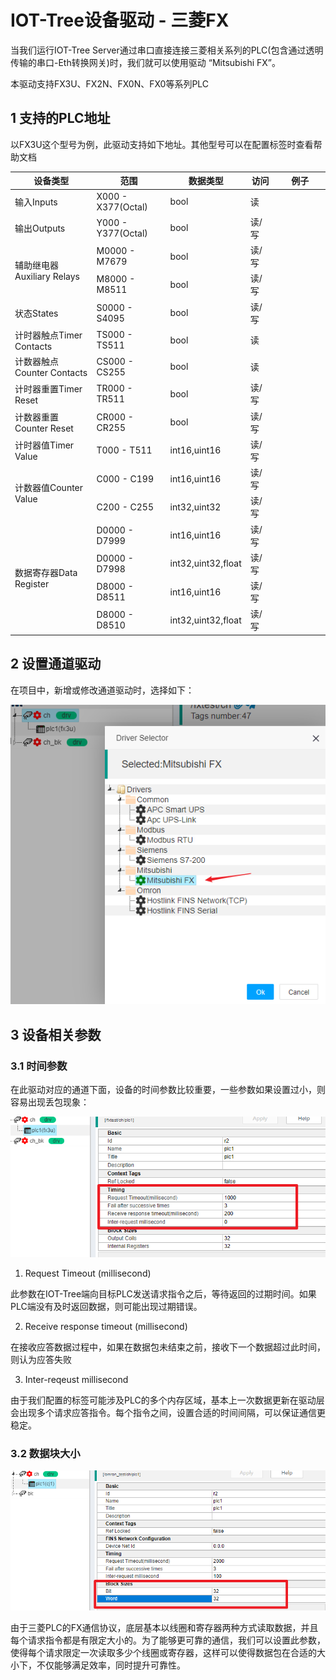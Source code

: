 IOT-Tree设备驱动 - 三菱FX
==



当我们运行IOT-Tree Server通过串口直接连接三菱相关系列的PLC(包含通过透明传输的串口-Eth转换网关)时，我们就可以使用驱动 “Mitsubishi FX”。

本驱动支持FX3U、FX2N、FX0N、FX0等系列PLC

## 1 支持的PLC地址

以FX3U这个型号为例，此驱动支持如下地址。其他型号可以在配置标签时查看帮助文档

<table class="layui-table">
  <colgroup>
    <col width="150">
    <col width="150">
    <col>
  </colgroup>
  <thead>
    <tr>
      <th width="30%">设备类型</th>
      <th width="25%">范围</th>
      <th width="15%">数据类型</th>
      <th width="10%">访问</th>
      <th width="20%">例子</th>
    </tr> 
  </thead>
  <tbody>
    <tr>
      <td rowspan="1">输入Inputs</td>
      <td>X000 - X377(Octal)</td>
      <td>bool</td>
      <td>读</td>
      <td></td>
    </tr>
    <tr>
      <td rowspan="1">输出Outputs</td>
      <td>Y000 - Y377(Octal)</td>
      <td>bool</td>
      <td>读/写</td>
      <td></td>
    </tr>
    <tr>
      <td rowspan="2">辅助继电器Auxiliary Relays</td>
      <td>M0000 - M7679</td>
      <td>bool</td>
      <td>读/写</td>
      <td></td>
    </tr>
    <tr>
      <td>M8000 - M8511</td>
      <td>bool</td>
      <td>读/写</td>
      <td></td>
    </tr>
    <tr>
      <td rowspan="1">状态States</td>
      <td>S0000 - S4095</td>
      <td>bool</td>
      <td>读/写</td>
      <td></td>
    </tr>
    <tr>
      <td rowspan="1">计时器触点Timer Contacts</td>
      <td>TS000 - TS511</td>
      <td>bool</td>
      <td>读</td>
      <td></td>
    </tr>
    <tr>
      <td rowspan="1">计数器触点Counter Contacts</td>
      <td>CS000 - CS255</td>
      <td>bool</td>
      <td>读</td>
      <td></td>
    </tr>
    <tr>
      <td rowspan="1">计时器重置Timer Reset</td>
      <td>TR000 - TR511</td>
      <td>bool</td>
      <td>读/写</td>
      <td></td>
    </tr>
    <tr>
      <td rowspan="1">计数器重置Counter Reset</td>
      <td>CR000 - CR255</td>
      <td>bool</td>
      <td>读/写</td>
      <td></td>
    </tr>
    <tr>
      <td rowspan="1">计时器值Timer Value</td>
      <td>T000 - T511</td>
      <td>int16,uint16</td>
      <td>读/写</td>
      <td></td>
    </tr>
    <tr>
      <td rowspan="2">计数器值Counter Value</td>
      <td>C000 - C199</td>
      <td>int16,uint16</td>
      <td>读/写</td>
      <td></td>
    </tr>
    <tr>
      <td>C200 - C255</td>
      <td>int32,uint32</td>
      <td>读/写</td>
      <td></td>
    </tr>
    <tr>
      <td rowspan="4">数据寄存器Data Register</td>
      <td>D0000 - D7999</td>
      <td>int16,uint16</td>
      <td>读/写</td>
      <td></td>
    </tr>
    <tr>
      <td>D0000 - D7998</td>
      <td>int32,uint32,float</td>
      <td>读/写</td>
      <td></td>
    </tr>
    <tr>
      <td>D8000 - D8511</td>
      <td>int16,uint16</td>
      <td>读/写</td>
      <td></td>
    </tr>
    <tr>
      <td>D8000 - D8510</td>
      <td>int32,uint32,float</td>
      <td>读/写</td>
      <td></td>
    </tr>
  </tbody>
</table>

## 2 设置通道驱动

在项目中，新增或修改通道驱动时，选择如下：

<img src="../img/dev/d030.png">

## 3 设备相关参数

### 3.1 时间参数

在此驱动对应的通道下面，设备的时间参数比较重要，一些参数如果设置过小，则容易出现丢包现象：

<img src="../img/dev/d031.png">

1) Request Timeout (millisecond)

此参数在IOT-Tree端向目标PLC发送请求指令之后，等待返回的过期时间。如果PLC端没有及时返回数据，则可能出现过期错误。

2) Receive response timeout (millisecond)

在接收应答数据过程中，如果在数据包未结束之前，接收下一个数据超过此时间，则认为应答失败

3) Inter-reqeust millisecond

由于我们配置的标签可能涉及PLC的多个内存区域，基本上一次数据更新在驱动层会出现多个请求应答指令。每个指令之间，设置合适的时间间隔，可以保证通信更稳定。

### 3.2 数据块大小

<img src="../img/dev/d029.png">

由于三菱PLC的FX通信协议，底层基本以线圈和寄存器两种方式读取数据，并且每个请求指令都是有限定大小的。为了能够更可靠的通信，我们可以设置此参数，使得每个请求限定一次读取多少个线圈或寄存器，这样可以使得数据包在合适的大小下，不仅能够满足效率，同时提升可靠性。





